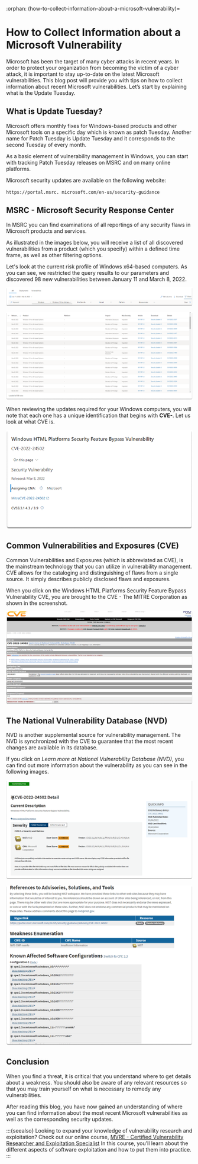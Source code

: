 :orphan:
(how-to-collect-information-about-a-microsoft-vulnerability)=

# How to Collect Information about a Microsoft Vulnerability

Microsoft has been the target of many cyber attacks in recent years. In order to protect your organization from becoming the victim of a cyber attack, it is important to stay up-to-date on the latest Microsoft vulnerabilities. This blog post will provide you with tips on how to collect information about recent Microsoft vulnerabilities. Let’s start by explaining what is the Update Tuesday.

## What is Update Tuesday?

Microsoft offers monthly fixes for Windows-based products and other Microsoft tools on a specific day which is known as patch Tuesday. Another name for Patch Tuesday is Update Tuesday and it corresponds to the second Tuesday of every month.

As a basic element of vulnerability management in Windows, you can start with tracking Patch Tuesday releases on MSRC and on many online platforms.

Microsoft security updates are available on the following website:

`https://portal.msrc. microsoft.com/en-us/security-guidance`

## MSRC - Microsoft Security Response Center

In MSRC you can find examinations of all reportings of any security flaws in Microsoft products and services.

As illustrated in the images below, you will receive a list of all discovered vulnerabilities from a product (which you specify) within a defined time frame, as well as other filtering options.

Let's look at the current risk profile of Windows x64-based computers. As you can see, we restricted the query results to our parameters and discovered 98 new vulnerabilities between January 11 and March 8, 2022.

![alt img](images/microsoft-vulnerability-7.png)

![alt img](images/microsoft-vulnerability-6.png)

When reviewing the updates required for your Windows computers, you will note that each one has a unique identification that begins with **CVE-**. Let us look at what CVE is.

![alt img](images/microsoft-vulnerability-5.png)

## Common Vulnerabilities and Exposures (CVE)

Common Vulnerabilities and Exposures (which is abbreviated as CVE), is the mainstream technology that you can utilize in vulnerability management. CVE allows for the cataloging and distinguishing of flaws from a single source. It simply describes publicly disclosed flaws and exposures.

When you click on the Windows HTML Platforms Security Feature Bypass Vulnerability CVE, you are brought to the CVE - The MITRE Corporation as shown in the screenshot.

![alt img](images/microsoft-vulnerability-8.png)

## The National Vulnerability Database (NVD)

NVD is another supplemental source for vulnerability management. The NVD is synchronized with the CVE to guarantee that the most recent changes are available in its database.

If you click on _Learn more at National Vulnerability Database (NVD)_, you can find out more information about the vulnerability as you can see in the following images.

![alt img](images/microsoft-vulnerability-9.png)

![alt img](images/microsoft-vulnerability-10.png)

## Conclusion

When you find a threat, it is critical that you understand where to get details about a weakness. You should also be aware of any relevant resources so that you may train yourself on what is necessary to remedy any vulnerabilities.

After reading this blog, you have now gained an understanding of where you can find information about the most recent Microsoft vulnerabilities as well as the corresponding security updates.

:::{seealso}
Looking to expand your knowledge of vulnerability research and exploitation? Check out our online course, [MVRE - Certified Vulnerability Researcher and Exploitation Specialist](https://www.mosse-institute.com/certifications/mvre-vulnerability-researcher-and-exploitation-specialist.html) In this course, you'll learn about the different aspects of software exploitation and how to put them into practice.
:::
